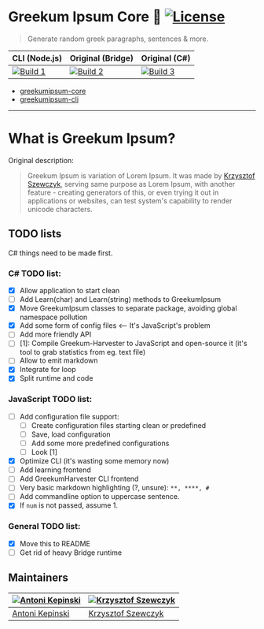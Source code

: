 # Greekum Ipsum Core 📝 [![License](https://img.shields.io/npm/l/greekumipsum-cli.svg)](https://opensource.org/licenses/MIT)

> Generate random greek paragraphs, sentences & more.

| CLI (Node.js)     | Original (Bridge) | Original (C#)     |
|-------------------|-------------------|-------------------|
| [![Build 1](https://travis-matrix-badges.herokuapp.com/repos/Greekum/greekumipsum-cli/branches/master/1)](https://travis-ci.org/Greekum/greekumipsum-cli) | [![Build 2](https://travis-matrix-badges.herokuapp.com/repos/Greekum/greekumipsum-core/branches/master/2)](https://travis-ci.org/Greekum/greekumipsum-core) | [![Build 3](https://travis-matrix-badges.herokuapp.com/repos/Greekum/greekumipsum-core/branches/master/3)](https://travis-ci.org/Greekum/greekumipsum-core) |

* [greekumipsum-core](https://github.com/Greekum/greekumipsum-core)
* [greekumipsum-cli](https://github.com/Greekum/greekumipsum-cli)
---

# What is Greekum Ipsum?
Original description:

> Greekum Ipsum is variation of Lorem Ipsum. It was made by [Krzysztof Szewczyk](https://github.com/KrzysztofSzewczyk), serving same purpose as Lorem Ipsum, with another feature - creating generators of this, or even trying it out in applications or websites, can test system's capability to render unicode characters.


## TODO lists

C# things need to be made first.

### C# TODO list:
 * [X] Allow application to start clean
 * [ ] Add Learn(char) and Learn(string) methods to GreekumIpsum
 * [X] Move GreekumIpsum classes to separate package, avoiding global namespace pollution
 * [X] Add some form of config files <-- It's JavaScript's problem
 * [ ] Add more friendly API
 * [ ] [1]: Compile Greekum-Harvester to JavaScript and open-source it (it's tool to grab statistics from eg. text file)
 * [ ] Allow to emit markdown
 * [X] Integrate for loop
 * [X] Split runtime and code

### JavaScript TODO list:
 * [ ] Add configuration file support:
   * [ ] Create configuration files starting clean or predefined
   * [ ] Save, load configuration
   * [ ] Add some more predefined configurations
   * [ ] Look [1]
  * [X] Optimize CLI (it's wasting some memory now)
  * [ ] Add learning frontend
  * [ ] Add GreekumHarvester CLI frontend
  * [ ] Very basic markdown highlighting (?, unsure): `**, ****, # `
  * [ ] Add commandline option to uppercase sentence.
  * [X] If `num` is not passed, assume 1.

### General TODO list:
 * [X] Move this to README
 * [ ] Get rid of heavy Bridge runtime
 
 ## Maintainers

[![Antoni Kepinski](https://github.com/xxczaki.png?size=100)](https://kepinski.me) | [![Krzysztof Szewczyk](https://github.com/KrzysztofSzewczyk.png?size=100)](https://github.com/KrzysztofSzewczyk)
---|---
[Antoni Kepinski](https://kepinski.me) | [Krzysztof Szewczyk](https://github.com/KrzysztofSzewczyk)
